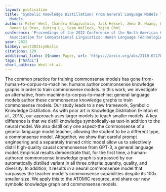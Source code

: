 ```yaml
---
layout: publication
title: 'Symbolic Knowledge Distillation: From General Language Models To Commonsense
  Models'
authors: Peter West, Chandra Bhagavatula, Jack Hessel, Jena D. Hwang, Liwei Jiang,
  Ronan Le Bras, Ximing Lu, Sean Welleck, Yejin Choi
conference: 'Proceedings of the 2022 Conference of the North American Chapter of the
  Association for Computational Linguistics: Human Language Technologies'
year: 2022
bibkey: west2021symbolic
citations: 129
additional_links: [{name: Paper, url: 'https://arxiv.org/abs/2110.07178'}]
tags: ["NAACL"]
short_authors: West et al.
---
```

The common practice for training commonsense models has gone
from-human-to-corpus-to-machine: humans author commonsense knowledge graphs in
order to train commonsense models. In this work, we investigate an alternative,
from-machine-to-corpus-to-machine: general language models author these
commonsense knowledge graphs to train commonsense models. Our study leads to a
new framework, Symbolic Knowledge Distillation. As with prior art in Knowledge
Distillation (Hinton et al., 2015), our approach uses larger models to teach
smaller models. A key difference is that we distill knowledge symbolically-as
text-in addition to the neural model. We also distill only one aspect-the
commonsense of a general language model teacher, allowing the student to be a
different type, a commonsense model. Altogether, we show that careful prompt
engineering and a separately trained critic model allow us to selectively
distill high-quality causal commonsense from GPT-3, a general language model.
Empirical results demonstrate that, for the first time, a human-authored
commonsense knowledge graph is surpassed by our automatically distilled variant
in all three criteria: quantity, quality, and diversity. In addition, it
results in a neural commonsense model that surpasses the teacher model's
commonsense capabilities despite its 100x smaller size. We apply this to the
ATOMIC resource, and share our new symbolic knowledge graph and commonsense
models.